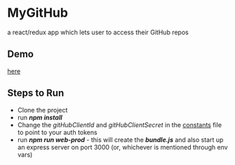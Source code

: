 # MyGitHub
a react/redux app which lets user to access their GitHub repos

## Demo
[here](https://my-git-hub.herokuapp.com/)

## Steps to Run
* Clone the project
* run _**npm install**_
* Change the _gitHubClientId_ and _gitHubClientSecret_ in the [constants](https://github.com/AnuraagBasu/MyGitHub/blob/master/app/core/config/constants.js) file to point to your auth tokens
* run _**npm run web-prod**_ - this will create the _**bundle.js**_ and also start up an express server on port 3000 (or, whichever is mentioned through env vars)
